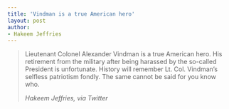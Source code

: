 ```yaml
---
title: 'Vindman is a true American hero'
layout: post
author:
- Hakeem Jeffries
---
```


> Lieutenant Colonel Alexander Vindman is a true American hero. His retirement from the military after being harassed by the so-called President is unfortunate. History will remember Lt. Col. Vindman’s selfless patriotism fondly. The same cannot be said for you know who.
>
> <cite>Hakeem Jeffries, via Twitter</cite>

